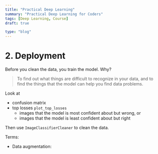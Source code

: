```yaml
---
title: "Practical Deep Learning"
summary: "Practical Deep Learning for Coders"
tags: [Deep Learning, Course]
draft: true

type: "blog"
---
```


# 2. Deployment

Before you clean the data, you train the model. Why?

> To find out what things are difficult to recognize in your data, and to find the things that the model can help you find data problems.

Look at
- confusion matrix
- top losses `plot_top_losses`
  - images that the model is most confident about but wrong, or
  - images that the model is least confident about but right

Then use `ImageClassifierCleaner` to clean the data.

Terms:
- Data augmentation:
